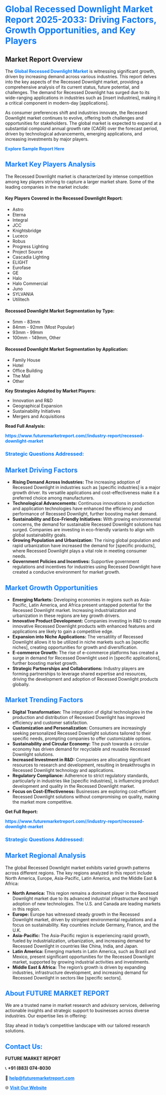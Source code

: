 <h1 style="color: #007BFF;">Global Recessed Downlight Market Report 2025-2033: Driving Factors, Growth Opportunities, and Key Players</h1>

<section id="overview">
<h2>Market Report Overview</h2>
<p>The <a href="https://www.futuremarketreport.com//industry-report/recessed-downlight-market" style="color: #007BFF; text-decoration: none;"><strong>Global Recessed Downlight Market</strong></a> is witnessing significant growth, driven by increasing demand across various industries. This report delves into the key aspects of the Recessed Downlight market, providing a comprehensive analysis of its current status, future potential, and challenges. The demand for Recessed Downlight has surged due to its wide-ranging applications in industries such as [insert industries], making it a critical component in modern-day [applications].</p>
<p>As consumer preferences shift and industries innovate, the Recessed Downlight market continues to evolve, offering both challenges and opportunities for stakeholders. The global market is expected to expand at a substantial compound annual growth rate (CAGR) over the forecast period, driven by technological advancements, emerging applications, and increasing investments by major players.</p>
</section>

<section id="overview">
<p><a href="https://www.futuremarketreport.com//request-sample/reportId=90400" style="color: #007BFF; text-decoration: none;"><strong>Explore Sample Report Here</strong></a></p>
</section>

<section id="key-players">
<h2 style="color: #007BFF;">Market Key Players Analysis</h2>
<p>The Recessed Downlight market is characterized by intense competition among key players striving to capture a larger market share. Some of the leading companies in the market include:</p>
<h4>Key Players Covered in the Recessed Downlight Report:</h4>
<ul><li>Astro</li><li>Eterna</li><li>Integral</li><li>JCC</li><li>Knightsbridge</li><li>Luceco</li><li>Robus</li><li>Progress Lighting</li><li>Project Source</li><li>Cascadia Lighting</li><li>ELIGHT</li><li>Eurofase</li><li>GE</li><li>Halo</li><li>Halo Commercial</li><li>Juno</li><li>SYLVANIA</li><li>Utilitech</li></ul>
<h4>Recessed Downlight Market Segmentation by Type:</h4>
<ul><li>5mm - 83mm</li><li>84mm - 92mm (Most Popular)</li><li>93mm - 99mm</li><li>100mm - 149mm, Other</li></ul>

<h4>Recessed Downlight Market Segmentation by Application:</h4>
<ul><li>Family House</li><li>Hotel</li><li>Office Building</li><li>The Mall</li><li>Other</li></ul>
<p><strong>Key Strategies Adopted by Market Players:</strong></p>
<ul>
<li>Innovation and R&D</li>
<li>Geographical Expansion</li>
<li>Sustainability Initiatives</li>
<li>Mergers and Acquisitions</li>
</ul>
</section>

<section>
<p><strong>Read Full Analysis: </strong></p><a href="https://www.futuremarketreport.com//industry-report/recessed-downlight-market" style="color: #007BFF; text-decoration: none;"><strong>https://www.futuremarketreport.com//industry-report/recessed-downlight-market</strong></a>
<h3 style="color: #007BFF;">Strategic Questions Addressed:</h3>
</section>

<section id="driving-factors">
<h2 style="color: #007BFF;">Market Driving Factors</h2>
<ul>
<li><strong>Rising Demand Across Industries:</strong> The increasing adoption of Recessed Downlight in industries such as [specific industries] is a major growth driver. Its versatile applications and cost-effectiveness make it a preferred choice among manufacturers.</li>
<li><strong>Technological Advancements:</strong> Continuous innovations in production and application technologies have enhanced the efficiency and performance of Recessed Downlight, further boosting market demand.</li>
<li><strong>Sustainability and Eco-Friendly Initiatives:</strong> With growing environmental concerns, the demand for sustainable Recessed Downlight solutions has surged. Companies are investing in eco-friendly variants to align with global sustainability goals.</li>
<li><strong>Growing Population and Urbanization:</strong> The rising global population and rapid urbanization have increased the demand for [specific products], where Recessed Downlight plays a vital role in meeting consumer needs.</li>
<li><strong>Government Policies and Incentives:</strong> Supportive government regulations and incentives for industries using Recessed Downlight have created a conducive environment for market growth.</li>
</ul>
</section>

<section id="growth-opportunities">
<h2 style="color: #007BFF;">Market Growth Opportunities</h2>
<ul>
<li><strong>Emerging Markets:</strong> Developing economies in regions such as Asia-Pacific, Latin America, and Africa present untapped potential for the Recessed Downlight market. Increasing industrialization and urbanization in these regions are key growth drivers.</li>
<li><strong>Innovative Product Development:</strong> Companies investing in R&D to create innovative Recessed Downlight products with enhanced features and applications are likely to gain a competitive edge.</li>
<li><strong>Expansion into Niche Applications:</strong> The versatility of Recessed Downlight allows it to be utilized in niche markets such as [specific niches], creating opportunities for growth and diversification.</li>
<li><strong>E-commerce Growth:</strong> The rise of e-commerce platforms has created a surge in demand for Recessed Downlight used in [specific applications], further boosting market growth.</li>
<li><strong>Strategic Partnerships and Collaborations:</strong> Industry players are forming partnerships to leverage shared expertise and resources, driving the development and adoption of Recessed Downlight products globally.</li>
</ul>
</section>

<section id="trending-factors">
<h2 style="color: #007BFF;">Market Trending Factors</h2>
<ul>
<li><strong>Digital Transformation:</strong> The integration of digital technologies in the production and distribution of Recessed Downlight has improved efficiency and customer satisfaction.</li>
<li><strong>Customization and Personalization:</strong> Consumers are increasingly seeking personalized Recessed Downlight solutions tailored to their specific needs, prompting companies to offer customizable options.</li>
<li><strong>Sustainability and Circular Economy:</strong> The push towards a circular economy has driven demand for recyclable and reusable Recessed Downlight solutions.</li>
<li><strong>Increased Investment in R&D:</strong> Companies are allocating significant resources to research and development, resulting in breakthroughs in Recessed Downlight technology and applications.</li>
<li><strong>Regulatory Compliance:</strong> Adherence to strict regulatory standards, particularly in industries like [specific industries], is influencing product development and quality in the Recessed Downlight market.</li>
<li><strong>Focus on Cost-Effectiveness:</strong> Businesses are exploring cost-efficient Recessed Downlight solutions without compromising on quality, making the market more competitive.</li>
</ul>
</section>

<section>
<p><strong>Get Full Report: </strong></p><a href="https://www.futuremarketreport.com//industry-report/recessed-downlight-market" style="color: #007BFF; text-decoration: none;"><strong>https://www.futuremarketreport.com//industry-report/recessed-downlight-market</strong></a>
<h3 style="color: #007BFF;">Strategic Questions Addressed:</h3>
</section>


<section id="regional-analysis">
<h2 style="color: #007BFF;">Market Regional Analysis</h2>
<p>The global Recessed Downlight market exhibits varied growth patterns across different regions. The key regions analyzed in this report include North America, Europe, Asia-Pacific, Latin America, and the Middle East & Africa:</p>
<ul>
<li><strong>North America:</strong> This region remains a dominant player in the Recessed Downlight market due to its advanced industrial infrastructure and high adoption of new technologies. The U.S. and Canada are leading markets in this region.</li>
<li><strong>Europe:</strong> Europe has witnessed steady growth in the Recessed Downlight market, driven by stringent environmental regulations and a focus on sustainability. Key countries include Germany, France, and the U.K.</li>
<li><strong>Asia-Pacific:</strong> The Asia-Pacific region is experiencing rapid growth, fueled by industrialization, urbanization, and increasing demand for Recessed Downlight in countries like China, India, and Japan.</li>
<li><strong>Latin America:</strong> Emerging markets in Latin America, such as Brazil and Mexico, present significant opportunities for the Recessed Downlight market, supported by growing industrial activities and investments.</li>
<li><strong>Middle East & Africa:</strong> The region’s growth is driven by expanding industries, infrastructure development, and increasing demand for Recessed Downlight in sectors like [specific sectors].</li>
</ul>
</section>

<footer>
<h2 style="color: #007BFF;">About FUTURE MARKET REPORT</h2>
<p>We are a trusted name in market research and advisory services, delivering actionable insights and strategic support to businesses across diverse industries. Our expertise lies in offering:</p>

<p>Stay ahead in today’s competitive landscape with our tailored research solutions.</p>

<h2 style="color: #007BFF;">Contact Us:</h2>
<p><strong>FUTURE MARKET REPORT</strong></p>
<p>📞 <strong>+91 (883) 074-8030</strong></p>
<p>📧 <strong><a href="mailto:help@futuremarketreport.com" style="color: #007BFF;">help@futuremarketreport.com</a></strong></p>
<p>🌐 <strong><a href="https://www.futuremarketreport.com/" style="color: #007BFF;">Visit Our Website</a></strong></p>
</footer>